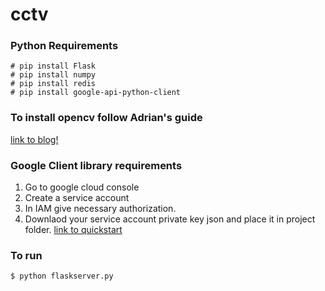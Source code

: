 # cctv

### Python Requirements
```
# pip install Flask
# pip install numpy
# pip install redis
# pip install google-api-python-client
```

### To install opencv follow Adrian's guide
[link to blog!](https://www.pyimagesearch.com/2015/10/26/how-to-install-opencv-3-on-raspbian-jessie/)

### Google Client library requirements
1. Go to  google cloud console 
2. Create a service account
3. In IAM give necessary authorization.
4. Downlaod your service account private key json and place it in project folder.
[link to quickstart](https://developers.google.com/drive/v3/web/quickstart/python)

### To run
```
$ python flaskserver.py
```